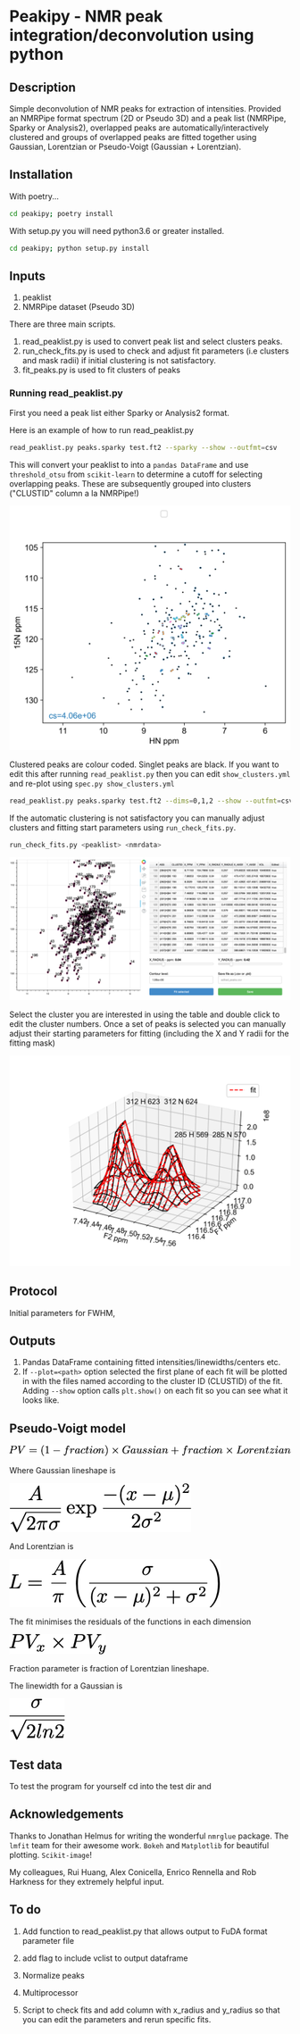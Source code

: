 # Peakipy - NMR peak integration/deconvolution using python

## Description

Simple deconvolution of NMR peaks for extraction of intensities. Provided an NMRPipe format spectrum (2D or Pseudo 3D) and a peak list (NMRPipe, Sparky or Analysis2), overlapped peaks are automatically/interactively clustered and groups of overlapped peaks are fitted together using Gaussian, Lorentzian or Pseudo-Voigt (Gaussian + Lorentzian).

## Installation

With poetry...

```bash
cd peakipy; poetry install
```

With setup.py you will need python3.6 or greater installed.

```bash
cd peakipy; python setup.py install
```

## Inputs

1. peaklist
2. NMRPipe dataset (Pseudo 3D)

There are three main scripts.

1. read_peaklist.py is used to convert peak list and select clusters peaks.
2. run_check_fits.py is used to check and adjust fit parameters (i.e clusters and mask radii) if initial clustering is not satisfactory.
3. fit_peaks.py is used to fit clusters of peaks


### Running read_peaklist.py

First you need a peak list either Sparky or Analysis2 format.

Here is an example of how to run read_peaklist.py

```bash
read_peaklist.py peaks.sparky test.ft2 --sparky --show --outfmt=csv
```

This will convert your peaklist to into a `pandas DataFrame` and use `threshold_otsu` from `scikit-learn` to determine a cutoff for selecting overlapping peaks.
These are subsequently grouped into clusters ("CLUSTID" column a la NMRPipe!)

![Clustered peaks](images/clusters.png)

Clustered peaks are colour coded. Singlet peaks are black. If you want to edit this after running `read_peaklist.py` then you can edit `show_clusters.yml` and re-plot using `spec.py show_clusters.yml`

```bash
read_peaklist.py peaks.sparky test.ft2 --dims=0,1,2 --show --outfmt=csv
```

If the automatic clustering is not satisfactory you can manually adjust clusters and fitting start parameters using `run_check_fits.py`.

```bash
run_check_fits.py <peaklist> <nmrdata>
```

![Using run_check_fits.py](images/bokeh.png)

Select the cluster you are interested in using the table and double click to edit the cluster numbers. Once a set of peaks is selected you can manually adjust their starting parameters for fitting (including the X and Y radii for the fitting mask)

![Example fit](images/fit.png)


## Protocol

Initial parameters for FWHM,  



## Outputs

1. Pandas DataFrame containing fitted intensities/linewidths/centers etc.
2. If `--plot=<path>` option selected the first plane of each fit will be plotted in <path> with the files named according to the cluster ID (CLUSTID) of the fit. Adding `--show` option calls `plt.show()` on each fit so you can see what it looks like.


## Pseudo-Voigt model

![Pseudo-Voigt](images/equations/pv.tex.png)

Where Gaussian lineshape is

![G](images/equations/G.tex.png)

And Lorentzian is

![L](images/equations/L.tex.png)

The fit minimises the residuals of the functions in each dimension

![PV_xy](images/equations/pv_xy.tex.png)


Fraction parameter is fraction of Lorentzian lineshape.

The linewidth for a Gaussian is

![G_lw](images/equations/G_lw.tex.png)

## Test data

To test the program for yourself cd into the test dir and


## Acknowledgements

Thanks to Jonathan Helmus for writing the wonderful `nmrglue` package.
The `lmfit` team for their awesome work.
`Bokeh` and `Matplotlib` for beautiful plotting.
`Scikit-image`!

My colleagues, Rui Huang, Alex Conicella, Enrico Rennella and Rob Harkness for they extremely helpful input.


## To do

1. Add function to read_peaklist.py that allows output to FuDA format parameter file

2. add flag to include vclist to output dataframe

3. Normalize peaks

4. Multiprocessor

5. Script to check fits and add column with x_radius and y_radius so that you can edit the parameters and rerun specific fits.

